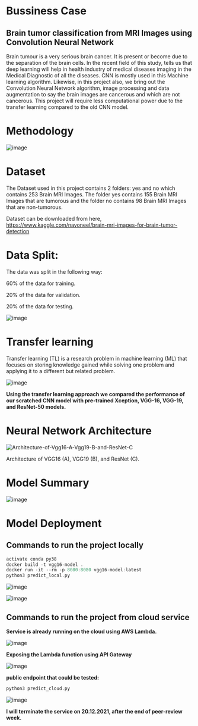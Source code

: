 # Bussiness Case
## Brain tumor classification from MRI Images using Convolution Neural Network

Brain tumour is a very serious brain cancer. It is present or become due to the separation of the brain cells. In the recent field of this study, tells us that deep learning will help in health industry of medical diseases imaging in the Medical Diagnostic of all the diseases. CNN is mostly used in this Machine learning algorithm. Likewise, in this project also, we bring out the Convolution Neural Network algorithm, image processing and data augmentation to say the brain images are cancerous and which are not cancerous. This project will require less computational power due to the transfer learning compared to the old CNN model.

# Methodology

![image](https://user-images.githubusercontent.com/69073063/145675584-5af474d8-b8a6-4f0e-a756-4d0384750abc.png)

# Dataset

The Dataset used in this project contains 2 folders: yes and no which contains 253 Brain MRI Images. The folder yes contains 155 Brain MRI Images that are tumorous and the folder no contains 98 Brain MRI Images that are non-tumorous. 

Dataset can be downloaded from here, https://www.kaggle.com/navoneel/brain-mri-images-for-brain-tumor-detection

# Data Split:
The data was split in the following way:

60% of the data for training.

20% of the data for validation.

20% of the data for testing.

![image](https://user-images.githubusercontent.com/69073063/145675174-2f9fdc0b-9a41-48a3-b871-4a8364240152.png)

# Transfer learning

Transfer learning (TL) is a research problem in machine learning (ML) that focuses on storing knowledge gained while solving one problem and applying it to a different but related problem.

![image](https://user-images.githubusercontent.com/69073063/145675358-82029b4e-721f-4bf2-9b9b-3588caa17375.png)

**Using the transfer learning approach we compared the performance of our scratched CNN model with pre-trained Xception, VGG-16, VGG-19, and ResNet-50 models.**

# Neural Network Architecture

![Architecture-of-Vgg16-A-Vgg19-B-and-ResNet-C](https://user-images.githubusercontent.com/69073063/145675526-f9e1200b-c2a7-4f9f-bf21-a35cac86cdfc.png)

Architecture of VGG16 (A), VGG19 (B), and ResNet (C).

# Model Summary 

![image](https://user-images.githubusercontent.com/69073063/145675616-c7645747-1d44-40bf-bfa3-cd117d6b71cf.png)

# Model Deployment 

## Commands to run the project locally

```scala
activate conda py38
docker build -t vgg16-model .
docker run -it --rm -p 8080:8080 vgg16-model:latest
python3 predict_local.py
``` 
![image](https://user-images.githubusercontent.com/69073063/145675864-8b6a4ec7-ff75-473b-8895-957616bdeed1.png)

![image](https://user-images.githubusercontent.com/69073063/145675889-cea6ba7b-722a-49df-8adb-9b86504c5ec4.png)

## Commands to run the project from cloud service

**Service is already running on the cloud using AWS Lambda.**

![image](https://user-images.githubusercontent.com/69073063/145675988-ff68bd8d-da51-4578-86b0-83970d105370.png)

**Exposing the Lambda function using API Gateway**

![image](https://user-images.githubusercontent.com/69073063/145676021-c3a508ef-f147-46fc-aa70-99ce4707de9d.png)

**public endpoint that could be tested:** 

```scala
python3 predict_cloud.py
``` 

![image](https://user-images.githubusercontent.com/69073063/145675918-66005e69-8211-4a94-841e-871ff6371b04.png)


**I will terminate the service on 20.12.2021, after the end of peer-review week.**
